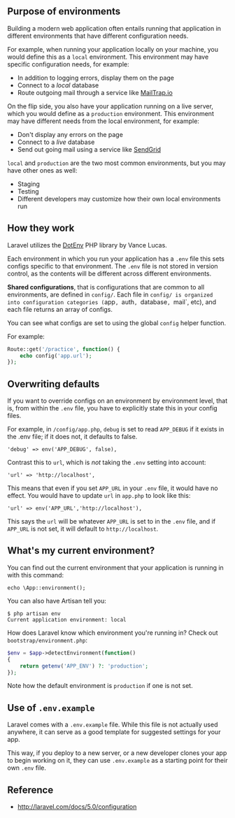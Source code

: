 ## Purpose of environments
Building a modern web application often entails running that application in different environments that have different configuration needs.

For example, when running your application locally on your machine, you would define this as a `local` environment. This environment may have specific configuration needs, for example:

+ In addition to logging errors, display them on the page
+ Connect to a *local* database
+ Route outgoing mail through a service like [MailTrap.io](https://mailtrap.io/)

On the flip side, you also have your application running on a live server, which you would define as a `production` environment. This environment may have different needs from the local environment, for example:

+ Don't display any errors on the page
+ Connect to a *live* database
+ Send out going mail using a service like [SendGrid](https://sendgrid.com/)

`local` and `production` are the two most common environments, but you may have other ones as well:

+ Staging
+ Testing
+ Different developers may customize how their own local environments run


## How they work
Laravel utilizes the [DotEnv](https://github.com/vlucas/phpdotenv) PHP library by Vance Lucas.

Each environment in which you run your application has a `.env` file this sets configs specific to that environment. The `.env` file is not stored in version control, as the contents will be different across different environments.

__Shared configurations__, that is configurations that are common to all environments, are defined in `config/`. Each file in `config/ is organized into configuration categories (`app`, `auth`, `database`, `mail`, etc), and each file returns an array of configs.

You can see what configs are set to using the global `config` helper function.

For example:

```php
Route::get('/practice', function() {
    echo config('app.url');
});
```




## Overwriting defaults
If you want to override configs on an environment by environment level, that is, from within the `.env` file, you have to explicitly state this in your config files.

For example, in `/config/app.php`, `debug` is set to read `APP_DEBUG` if it exists in the .env file; if it does not, it defaults to false.

```
'debug' => env('APP_DEBUG', false),
```

Contrast this to `url`, which is *not* taking the `.env` setting into account:

```
'url' => 'http://localhost',
```

This means that even if you set `APP_URL` in your `.env` file, it would have no effect. You would have to update `url` in `app.php` to look like this:

```
'url' => env('APP_URL','http://localhost'),
```

This says the `url` will be whatever `APP_URL` is set to in the `.env` file, and if `APP_URL` is not set, it will default to `http://localhost`.




## What's my current environment?
You can find out the current environment that your application is running in with this command:

```
echo \App::environment();
```

You can also have Artisan tell you:

```
$ php artisan env
Current application environment: local
```

How does Laravel know which environment you're running in? Check out `bootstrap/environment.php`:

```php
$env = $app->detectEnvironment(function()
{
    return getenv('APP_ENV') ?: 'production';
});
```

Note how the default environment is `production` if one is not set.




## Use of `.env.example`
Laravel comes with a `.env.example` file. While this file is not actually used anywhere, it can serve as a good template for suggested settings for your app.

This way, if you deploy to a new server, or a new developer clones your app to begin working on it, they can use `.env.example` as a starting point for their own `.env` file.




## Reference
+ <http://laravel.com/docs/5.0/configuration>
